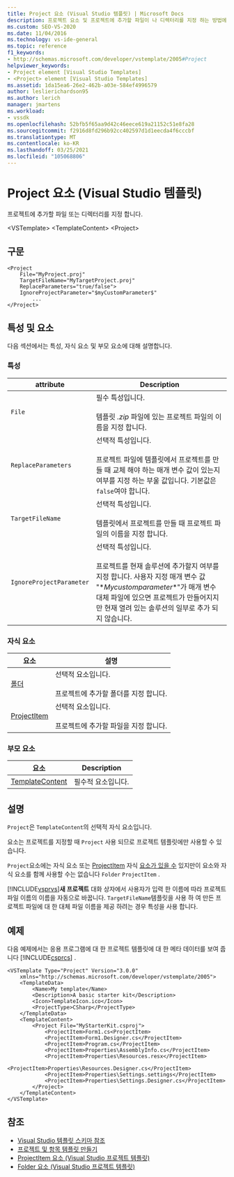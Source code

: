 ```yaml
---
title: Project 요소 (Visual Studio 템플릿) | Microsoft Docs
description: 프로젝트 요소 및 프로젝트에 추가할 파일이 나 디렉터리를 지정 하는 방법에 대해 알아봅니다.
ms.custom: SEO-VS-2020
ms.date: 11/04/2016
ms.technology: vs-ide-general
ms.topic: reference
f1_keywords:
- http://schemas.microsoft.com/developer/vstemplate/2005#Project
helpviewer_keywords:
- Project element [Visual Studio Templates]
- <Project> element [Visual Studio Templates]
ms.assetid: 1da15ea6-26e2-462b-a03e-584ef4996579
author: leslierichardson95
ms.author: lerich
manager: jmartens
ms.workload:
- vssdk
ms.openlocfilehash: 52bfb5f65aa9d42c46eece619a21152c51e8fa28
ms.sourcegitcommit: f2916d8fd296b92cc402597d1d1eecda4f6cccbf
ms.translationtype: MT
ms.contentlocale: ko-KR
ms.lasthandoff: 03/25/2021
ms.locfileid: "105068806"
---
```

# <a name="project-element-visual-studio-templates"></a>Project 요소 (Visual Studio 템플릿)
프로젝트에 추가할 파일 또는 디렉터리를 지정 합니다.

 \<VSTemplate> \<TemplateContent>
 \<Project>

## <a name="syntax"></a>구문

```
<Project
    File="MyProject.proj"
    TargetFileName="MyTargetProject.proj"
    ReplaceParameters="true/false">
    IgnoreProjectParameter="$myCustomParameter$"
        ...
</Project>
```

## <a name="attributes-and-elements"></a>특성 및 요소
 다음 섹션에서는 특성, 자식 요소 및 부모 요소에 대해 설명합니다.

### <a name="attributes"></a>특성

|attribute|Description|
|---------------|-----------------|
|`File`|필수 특성입니다.<br /><br /> 템플릿 *.zip* 파일에 있는 프로젝트 파일의 이름을 지정 합니다.|
|`ReplaceParameters`|선택적 특성입니다.<br /><br /> 프로젝트 파일에 템플릿에서 프로젝트를 만들 때 교체 해야 하는 매개 변수 값이 있는지 여부를 지정 하는 부울 값입니다. 기본값은 `false`여야 합니다.|
|`TargetFileName`|선택적 특성입니다.<br /><br /> 템플릿에서 프로젝트를 만들 때 프로젝트 파일의 이름을 지정 합니다.|
|`IgnoreProjectParameter`|선택적 특성입니다.<br /><br /> 프로젝트를 현재 솔루션에 추가할지 여부를 지정 합니다. 사용자 지정 매개 변수 값 "$*Mycustomparameter*$"가 매개 변수 대체 파일에 있으면 프로젝트가 만들어지지만 현재 열려 있는 솔루션의 일부로 추가 되지 않습니다.|

### <a name="child-elements"></a>자식 요소

|요소|설명|
|-------------|-----------------|
|[폴더](../extensibility/folder-element-visual-studio-project-templates.md)|선택적 요소입니다.<br /><br /> 프로젝트에 추가할 폴더를 지정 합니다.|
|[ProjectItem](../extensibility/projectitem-element-visual-studio-project-templates.md)|선택적 요소입니다.<br /><br /> 프로젝트에 추가할 파일을 지정 합니다.|

### <a name="parent-elements"></a>부모 요소

|요소|Description|
|-------------|-----------------|
|[TemplateContent](../extensibility/templatecontent-element-visual-studio-templates.md)|필수적 요소입니다.|

## <a name="remarks"></a>설명
 `Project`은 `TemplateContent`의 선택적 자식 요소입니다.

 요소는 프로젝트를 지정할 때 `Project` 사용 되므로 프로젝트 템플릿에만 사용할 수 있습니다.

 `Project`요소에는 자식 요소 또는 [ProjectItem](../extensibility/projectitem-element-visual-studio-project-templates.md) 자식 [요소가 있을 수](../extensibility/folder-element-visual-studio-project-templates.md) 있지만이 요소와 자식 요소를 함께 사용할 수는 없습니다 `Folder` `ProjectItem` .

 [!INCLUDE[vsprvs](../code-quality/includes/vsprvs_md.md)]**새 프로젝트** 대화 상자에서 사용자가 입력 한 이름에 따라 프로젝트 파일 이름의 이름을 자동으로 바꿉니다. `TargetFileName`템플릿을 사용 하 여 만든 프로젝트 파일에 대 한 대체 파일 이름을 제공 하려는 경우 특성을 사용 합니다.

## <a name="example"></a>예제
 다음 예제에서는 응용 프로그램에 대 한 프로젝트 템플릿에 대 한 메타 데이터를 보여 줍니다 [!INCLUDE[csprcs](../data-tools/includes/csprcs_md.md)] .

```
<VSTemplate Type="Project" Version="3.0.0"
    xmlns="http://schemas.microsoft.com/developer/vstemplate/2005">
    <TemplateData>
        <Name>My template</Name>
        <Description>A basic starter kit</Description>
        <Icon>TemplateIcon.ico</Icon>
        <ProjectType>CSharp</ProjectType>
    </TemplateData>
    <TemplateContent>
        <Project File="MyStarterKit.csproj">
            <ProjectItem>Form1.cs<ProjectItem>
            <ProjectItem>Form1.Designer.cs</ProjectItem>
            <ProjectItem>Program.cs</ProjectItem>
            <ProjectItem>Properties\AssemblyInfo.cs</ProjectItem>
            <ProjectItem>Properties\Resources.resx</ProjectItem>
            <ProjectItem>Properties\Resources.Designer.cs</ProjectItem>
            <ProjectItem>Properties\Settings.settings</ProjectItem>
            <ProjectItem>Properties\Settings.Designer.cs</ProjectItem>
        </Project>
    </TemplateContent>
</VSTemplate>
```

## <a name="see-also"></a>참조
- [Visual Studio 템플릿 스키마 참조](../extensibility/visual-studio-template-schema-reference.md)
- [프로젝트 및 항목 템플릿 만들기](../ide/creating-project-and-item-templates.md)
- [ProjectItem 요소 (Visual Studio 프로젝트 템플릿)](../extensibility/projectitem-element-visual-studio-project-templates.md)
- [Folder 요소 (Visual Studio 프로젝트 템플릿)](../extensibility/folder-element-visual-studio-project-templates.md)
